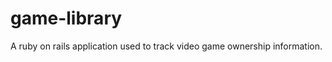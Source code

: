 game-library
============

A ruby on rails application used to track video game ownership information.